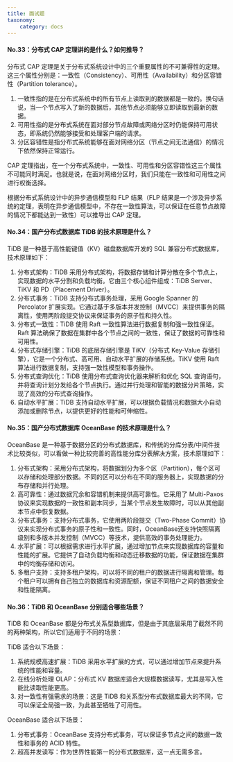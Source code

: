 ```yaml
---
title: 面试题
taxonomy:
    category: docs
---
```


#### No.33：分布式 CAP 定理讲的是什么？如何推导？

分布式 CAP 定理是关于分布式系统设计中的三个重要属性的不可兼得性的定理。这三个属性分别是：一致性（Consistency）、可用性（Availability）和分区容错性（Partition tolerance）。

1. 一致性指的是在分布式系统中的所有节点上读取到的数据都是一致的。换句话说，当一个节点写入了新的数据后，其他节点必须能够立即读取到最新的数据。
2. 可用性指的是分布式系统在面对部分节点故障或网络分区时仍能保持可用状态，即系统仍然能够接受和处理客户端的请求。
3. 分区容错性是指分布式系统能够在面对网络分区（节点之间无法通信）的情况下依然保持正常运行。

CAP 定理指出，在一个分布式系统中，一致性、可用性和分区容错性这三个属性不可能同时满足。也就是说，在面对网络分区时，我们只能在一致性和可用性之间进行权衡选择。

根据分布式系统设计中的异步通信模型和 FLP 结果（FLP 结果是一个涉及异步系统的定理，表明在异步通信模型中，不存在一致性算法，可以保证在任意节点故障的情况下都能达到一致性）可以推导出 CAP 定理。

#### No.34：国产分布式数据库 TiDB 的技术原理是什么？

TiDB 是一种基于高性能键值（KV）磁盘数据库开发的 SQL 兼容分布式数据库，技术原理如下：

1. 分布式架构：TiDB 采用分布式架构，将数据存储和计算分散在多个节点上，实现数据的水平分割和负载均衡。它由三个核心组件组成：TiDB Server、TiKV 和 PD（Placement Driver）。
2. 分布式事务：TiDB 支持分布式事务处理，采用 Google Spanner 的 Percolator 扩展实现。它通过基于多版本并发控制（MVCC）来提供事务的隔离性，使用两阶段提交协议来保证事务的原子性和持久性。
3. 分布式一致性：TiDB 使用 Raft 一致性算法进行数据复制和强一致性保证。Raft 算法确保了数据在集群中各个节点之间的一致性，保证了数据的可靠性和可用性。
4. 分布式存储引擎：TiDB 的底层存储引擎是 TiKV（分布式 Key-Value 存储引擎），它是一个分布式、高可用、自动水平扩展的存储系统。TiKV 使用 Raft 算法进行数据复制，支持强一致性模型和事务操作。
5. 分布式查询优化：TiDB 使用分布式查询优化器来解析和优化 SQL 查询语句，并将查询计划分发给各个节点执行。通过并行处理和智能的数据分片策略，实现了高效的分布式查询操作。
6. 自动水平扩展：TiDB 支持自动水平扩展，可以根据负载情况和数据大小自动添加或删除节点，以提供更好的性能和可伸缩性。

#### No.35：国产分布式数据库 OceanBase 的技术原理是什么？

OceanBase 是一种基于数据分区的分布式数据库，和传统的分库分表/中间件技术比较类似，可以看做一种比较完善的高性能分库分表解决方案，技术原理如下：

1. 分布式架构：采用分布式架构，将数据划分为多个区（Partition），每个区可以存储和处理部分数据。不同的区可以分布在不同的服务器上，实现数据的分布存储和并行处理。
2. 高可靠性：通过数据冗余和容错机制来提供高可靠性。它采用了 Multi-Paxos 协议来实现数据的一致性和副本同步，当某个节点发生故障时，可以从其他副本节点中恢复数据。
3. 分布式事务：支持分布式事务，它使用两阶段提交（Two-Phase Commit）协议来实现分布式事务的原子性和一致性。同时，OceanBase还支持快照隔离级别和多版本并发控制（MVCC）等技术，提供高效的事务处理能力。
4. 水平扩展：可以根据需求进行水平扩展，通过增加节点来实现数据库的容量和性能的扩展。它提供了自动负载均衡和动态迁移数据的功能，保证数据在集群中的均衡存储和访问。
5. 多租户支持：支持多租户架构，可以将不同的租户的数据进行隔离和管理。每个租户可以拥有自己独立的数据库和资源配额，保证不同租户之间的数据安全和性能隔离。

#### No.36：TiDB 和 OceanBase 分别适合哪些场景？

TiDB 和 OceanBase 都是分布式关系型数据库，但是由于其底层采用了截然不同的两种架构，所以它们适用于不同的场景：

TiDB 适合以下场景：

1. 系统规模高速扩展：TiDB 采用水平扩展的方式，可以通过增加节点来提升系统的性能和容量。
2. 在线分析处理 OLAP：分布式 KV 数据库适合大规模数据读写，尤其是写入性能比读取性能更高。
3. 对一致性有强需求的场景：这是 TiDB 和关系型分布式数据库最大的不同，它可以保证全局强一致，为此甚至牺牲了可用性。

OceanBase 适合以下场景：

1. 分布式事务：OceanBase 支持分布式事务，可以保证多节点之间的数据一致性和事务的 ACID 特性。
2. 超高并发读写：作为世界性能第一的分布式数据库，这一点无需多言。
